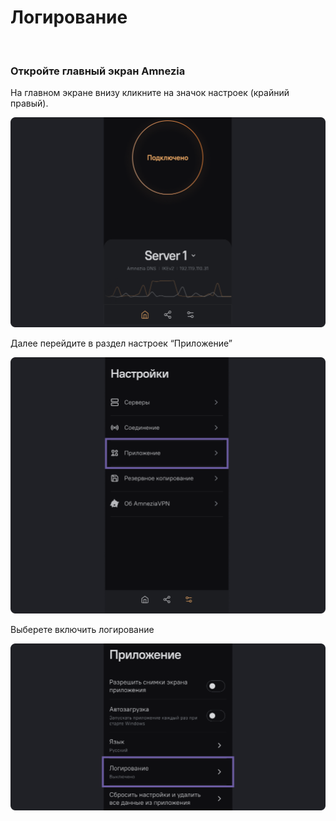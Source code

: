 # Логирование

&nbsp;

### Откройте главный экран Amnezia


На главном экране  внизу  кликните на значок настроек (крайний правый).

![instruction 1](https://raw.githubusercontent.com/Aftershock669/amnezia-open-docs/master/docs/ru/instructions/22_logging/img/l_ru_1.png)

Далее перейдите в раздел настроек  “Приложение”

![instruction 1](https://raw.githubusercontent.com/Aftershock669/amnezia-open-docs/master/docs/ru/instructions/22_logging/img/l_ru_2.png)

Выберете включить логирование

![instruction 1](https://raw.githubusercontent.com/Aftershock669/amnezia-open-docs/master/docs/ru/instructions/22_logging/img/l_ru_3.png)


[amnezia-site-ext-link]: https://amnezia-web-nx1r.vercel.app
[about-int-link]: /about











